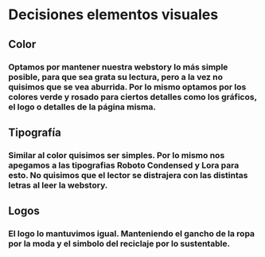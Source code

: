 # Decisiones elementos visuales

## Color

### Optamos por mantener nuestra webstory lo más simple posible, para que sea grata su lectura, pero a la vez no quisimos que se vea aburrida. Por lo mismo optamos por los colores verde y rosado para ciertos detalles como los gráficos, el logo o detalles de la página misma. 

## Tipografía

### Similar al color quisimos ser simples. Por lo mismo nos apegamos a las tipografias Roboto Condensed y Lora para esto. No quisimos que el lector se distrajera con las distintas letras al leer la webstory. 

## Logos

### El logo lo mantuvimos igual. Manteniendo el gancho de la ropa por la moda y el simbolo del reciclaje por lo sustentable. 
